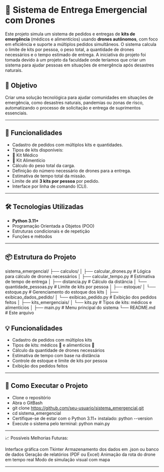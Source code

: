 # 🚨 Sistema de Entrega Emergencial com Drones

Este projeto simula um sistema de pedidos e entregas de **kits de emergência** (médicos e alimentícios) usando **drones autônomos**, com foco em eficiência e suporte a múltiplos pedidos simultâneos. O sistema calcula o limite de kits por pessoa, o peso total, a quantidade de drones necessários e o tempo estimado de entrega. A iniciativa do projeto foi tomada devido à um projeto da faculdade onde teríamos que criar um sistema para ajudar pessoas em situações de emergência após desastres naturais.

## 📌 Objetivo

Criar uma solução tecnológica para ajudar comunidades em situações de emergência, como desastres naturais, pandemias ou zonas de risco, automatizando o processo de solicitação e entrega de suprimentos essenciais.

---

## 🧠 Funcionalidades

- Cadastro de pedidos com múltiplos kits e quantidades.
- Tipos de kits disponíveis:
- 🏥 Kit Médico
- 🍞 Kit Alimentício
- Cálculo do peso total da carga.
- Definição do número necessário de drones para a entrega.
- Estimativa de tempo total da missão.
- Limite de até **3 kits por pessoa** por pedido.
- Interface por linha de comando (CLI).

---

## 🛠️ Tecnologias Utilizadas

- **Python 3.11+**
- Programação Orientada a Objetos (POO)
- Estruturas condicionais e de repetição
- Funções e métodos

---

## 📦 Estrutura do Projeto

sistema_emergencial/
├── calculos/
│ ├── calcular_drones.py # Lógica para cálculo de drones necessários
│ ├── calcular_tempo.py # Estimativa de tempo de entrega
│ ├── distancia.py # Cálculo da distância
│ └── quantidade_pessoas.py # Limite de kits por pessoa
│
├── estoque/
│ └── estoque.py # Gerenciamento do estoque dos kits
│
├── exibicao_dados_pedido/
│ └── exibicao_pedido.py # Exibição dos pedidos feitos
│
├── kits_emergenciais/
│ └── kits.py # Tipos de kits: médicos e alimentícios
│
├── main.py # Menu principal do sistema
└── README.md # Este arquivo

## 💡 Funcionalidades

- Cadastro de pedidos com múltiplos kits
- Tipos de kits: médicos 🏥 e alimentícios 🍞
- Cálculo da quantidade de drones necessários
- Estimativa de tempo com base na distância
- Controle de estoque e limite de kits por pessoa
- Exibição dos pedidos feitos

---

## 🚀 Como Executar o Projeto

- Clone o repositório
- Abra o GitBash
- git clone https://github.com/seu-usuario/sistema_emergencial.git
- cd sistema_emergencial
- Certifique-se de estar com o Python 3.11+ instalado: python --version
- Execute o sistema pelo terminal: python main.py

---

📈 Possíveis Melhorias Futuras:

Interface gráfica com Tkinter
Armazenamento dos dados em .json ou banco de dados
Geração de relatórios (PDF ou Excel)
Animação da rota do drone em tempo real
Modo de simulação visual com mapa

---